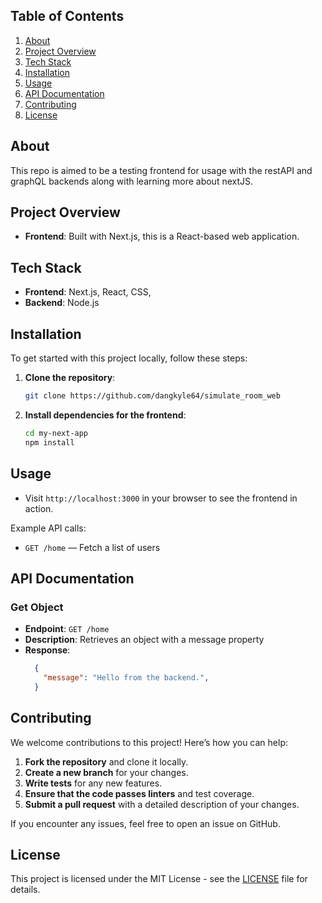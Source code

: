 ## Table of Contents
1. [About](#about)
1. [Project Overview](#project-overview)
3. [Tech Stack](#tech-stack)
4. [Installation](#installation)
5. [Usage](#usage)
6. [API Documentation](#api-documentation)
7. [Contributing](#contributing)
8. [License](#license)

## About 

This repo is aimed to be a testing frontend for usage with the restAPI and graphQL backends along  with learning more about nextJS.

## Project Overview

- **Frontend**: Built with Next.js, this is a React-based web application.

## Tech Stack

- **Frontend**: Next.js, React, CSS,
- **Backend**: Node.js

## Installation

To get started with this project locally, follow these steps:

1. **Clone the repository**:
   ```bash
   git clone https://github.com/dangkyle64/simulate_room_web
   ```

2. **Install dependencies for the frontend**:
   ```bash
   cd my-next-app
   npm install
   ```

## Usage

- Visit `http://localhost:3000` in your browser to see the frontend in action.

Example API calls:
- `GET /home` — Fetch a list of users

## API Documentation

### Get Object
- **Endpoint**: `GET /home`
- **Description**: Retrieves an object with a message property
- **Response**:
  ```json
    {
      "message": "Hello from the backend.",
    }
  ```

## Contributing

We welcome contributions to this project! Here’s how you can help:

1. **Fork the repository** and clone it locally.
2. **Create a new branch** for your changes.
3. **Write tests** for any new features.
4. **Ensure that the code passes linters** and test coverage.
5. **Submit a pull request** with a detailed description of your changes.

If you encounter any issues, feel free to open an issue on GitHub.

## License

This project is licensed under the MIT License - see the [LICENSE](LICENSE) file for details.
